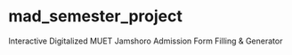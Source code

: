 # mad_semester_project
Interactive Digitalized MUET Jamshoro Admission Form Filling &amp; Generator
